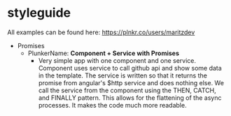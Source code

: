 # styleguide

All examples can be found here: https://plnkr.co/users/maritzdev

* Promises
	* PlunkerName: **Component + Service with Promises**
		* Very simple app with one component and one service. Component uses service to call github api and show some data in the template. The service is written so that it returns the promise from angular's $http service and does nothing else. We call the service from the component using the THEN,  CATCH, and FINALLY pattern. This allows for the flattening of the async processes. It makes the code much more readable. 

